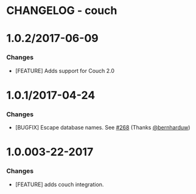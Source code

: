 # CHANGELOG - couch

1.0.2/2017-06-09
=================

### Changes

* [FEATURE] Adds support for Couch 2.0

1.0.1/2017-04-24
==================

### Changes

* [BUGFIX] Escape database names. See [#268][] (Thanks [@bernharduw][])

1.0.003-22-2017
==================

### Changes

* [FEATURE] adds couch integration.

<!--- The following link definition list is generated by PimpMyChangelog --->
[#268]: https://github.com/DataDog/integrations-core/issues/268
[@bernharduw]: https://github.com/bernharduw
